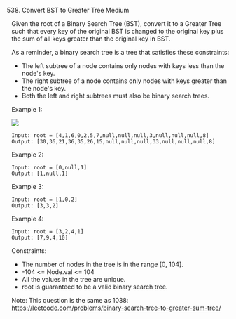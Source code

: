 538. Convert BST to Greater Tree
Medium

Given the root of a Binary Search Tree (BST), convert it to a Greater Tree such that every key of the original BST is changed to the original key plus the sum of all keys greater than the original key in BST.

As a reminder, a binary search tree is a tree that satisfies these constraints:

- The left subtree of a node contains only nodes with keys less than the node's key.
- The right subtree of a node contains only nodes with keys greater than the node's key.
- Both the left and right subtrees must also be binary search trees.
 

Example 1:

![](https://assets.leetcode.com/uploads/2019/05/02/tree.png)

```
Input: root = [4,1,6,0,2,5,7,null,null,null,3,null,null,null,8]
Output: [30,36,21,36,35,26,15,null,null,null,33,null,null,null,8]
```

Example 2:

```
Input: root = [0,null,1]
Output: [1,null,1]
```

Example 3:

```
Input: root = [1,0,2]
Output: [3,3,2]
```

Example 4:

```
Input: root = [3,2,4,1]
Output: [7,9,4,10]
```

Constraints:

- The number of nodes in the tree is in the range [0, 104].
- -104 <= Node.val <= 104
- All the values in the tree are unique.
- root is guaranteed to be a valid binary search tree.
 

Note: This question is the same as 1038: https://leetcode.com/problems/binary-search-tree-to-greater-sum-tree/